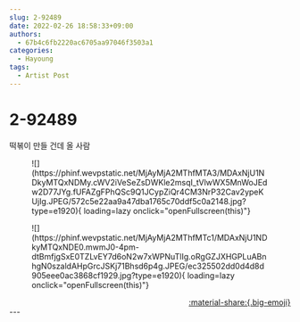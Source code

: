 ```yaml
---
slug: 2-92489
date: 2022-02-26 18:58:33+09:00
authors:
  - 67b4c6fb2220ac6705aa97046f3503a1
categories:
  - Hayoung
tags:
  - Artist Post
---
```


# 2-92489

<div class="post-container" markdown="1">
<div class="content-container md-sidebar__scrollwrap" markdown="1">

떡볶이 만들 건데 올 사람
<figure markdown="1">
![](https://phinf.wevpstatic.net/MjAyMjA2MThfMTA3/MDAxNjU1NDkyMTQxNDMy.cWV2iVeSeZsDWKle2msqI_tVlwWX5MnWoJEdw2D77JYg.fUFAZgFPhQSc9Q1JCypZiQr4CM3NrP32Cav2ypeKUjIg.JPEG/572c5e22aa9a47dba1765c70ddf5c0a2148.jpg?type=e1920){ loading=lazy onclick="openFullscreen(this)"}
</figure>

<figure markdown="1">
![](https://phinf.wevpstatic.net/MjAyMjA2MThfMTc1/MDAxNjU1NDkyMTQxNDE0.mwmJ0-4pm-dtBmfjgSxE0TZLvEY7d6oN2w7xWPNuTlIg.oRgGZJXHGPLuABnhgN0szaldAHpGrcJSKj71Bhsd6p4g.JPEG/ec325502dd0d4d8d905eee0ac3868cf1929.jpg?type=e1920){ loading=lazy onclick="openFullscreen(this)"}
</figure>


</div>
</div>

<div style="text-align: right;" markdown="1">
<a href="https://weverse.io/fromis9/artist/2-92489" style="text-align: right;">:material-share:{.big-emoji}</a>
</div>
---
